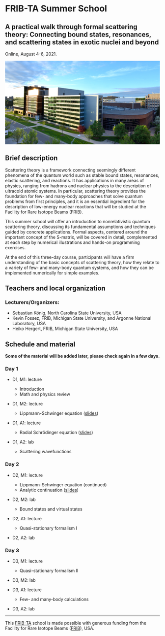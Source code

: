 # FRIB-TA Summer School

## A practical walk through formal scattering theory: Connecting bound states, resonances, and scattering states in exotic nuclei and beyond

Online, August 4-6, 2021.

![FRIB](images/FRIB_southeast_view_cropped.jpg)

## Brief description

Scattering theory is a framework connecting seemingly different phenomena of the quantum world such as stable bound states, resonances, elastic scattering, and reactions. It has applications in many areas of physics, ranging from hadrons and nuclear physics to the description of ultracold atomic systems. In particular, scattering theory provides the foundation for few- and many-body approaches that solve quantum problems from first principles, and it is an essential ingredient for the description of low-energy nuclear reactions that will be studied at the Facility for Rare Isotope Beams (FRIB).

This summer school will offer an introduction to nonrelativistic quantum scattering theory, discussing its fundamental assumptions and techniques guided by concrete applications. Formal aspects, centered around the important concept of the S-matrix, will be covered in detail, complemented at each step by numerical illustrations and hands-on programming exercises.

At the end of this three-day course, participants will have a firm understanding of the basic concepts of scattering theory, how they relate to a variety of few- and many-body quantum systems, and how they can be implemented numerically for simple examples.


## Teachers and local organization

### Lecturers/Organizers:
- Sebastian K&ouml;nig, North Carolina State University, USA
- Kevin Fossez, FRIB, Michigan State University, and Argonne National Laboratory, USA
- Heiko Hergert, FRIB, Michigan State University, USA

## Schedule and material

**Some of the material will be added later, please check again in a few days.**

### Day 1

- D1, M1: lecture
  - Introduction
  - Math and physics review

- D1, M2: lecture
  - Lippmann-Schwinger equation ([slides](slides/lseq.pdf))

- D1, A1: lecture
  - Radial Schrödinger equation ([slides](slides/radseq.pdf))

- D1, A2: lab
  - Scattering wavefunctions

### Day 2

- D2, M1: lecture
  - Lippmann-Schwinger equation (continued)
  - Analytic continuation ([slides](slides/contour.pdf))

- D2, M2: lab
  - Bound states and virtual states

- D2, A1: lecture
  - Quasi-stationary formalism I

- D2, A2: lab

### Day 3

- D3, M1: lecture
  - Quasi-stationary formalism II

- D3, M2: lab

- D3, A1: lecture
  - Few- and many-body calculations

- D3, A2: lab

---

This [FRIB-TA](https://fribtheoryalliance.org/) school is made possible with generous funding from the Facility for Rare Isotope Beams ([FRIB](https://frib.msu.edu/)), USA.
